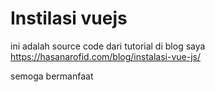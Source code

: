 # Instilasi vuejs

ini adalah source code dari tutorial di blog saya https://hasanarofid.com/blog/instalasi-vue-js/

semoga bermanfaat
